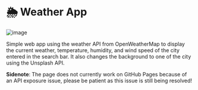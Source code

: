 # 🌦️ Weather App
![image](https://user-images.githubusercontent.com/88569965/213819405-f36ed2fe-43ee-4cbf-a0ff-c3d78aa53067.png)

Simple web app using the weather API from OpenWeatherMap to display the current weather, temperature, humidity, and wind speed of the city entered in the search bar. It also changes the background to one of the city using the Unsplash API.

**Sidenote**: The page does not currently work on GitHub Pages because of an API exposure issue, please be patient as this issue is still being resolved!
